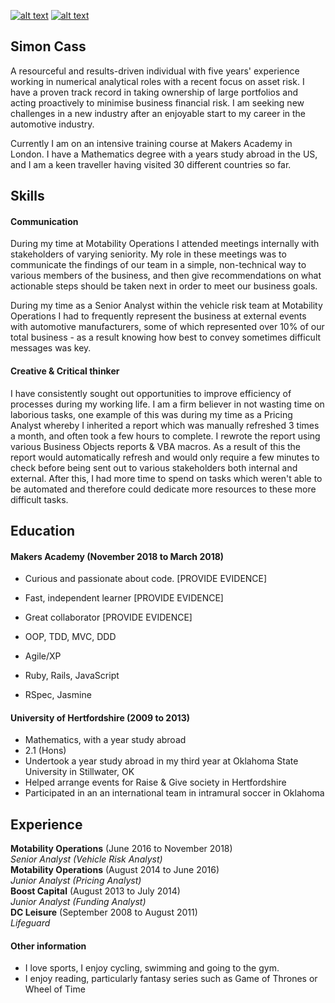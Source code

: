 <!-- Please don't remove this: Grab your social icons from https://github.com/carlsednaoui/gitsocial -->

<!-- display the social media buttons in your README -->

[![alt text][1.1]][1]
[![alt text][6.1]][6]


<!-- links to social media icons -->
<!-- no need to change these -->

<!-- icons with padding -->

[1.1]: http://i.imgur.com/tXSoThF.png (Follow my journey on twitter!)
[6.1]: http://i.imgur.com/0o48UoR.png (Please view my github)

<!-- icons without padding -->

[1.2]: http://i.imgur.com/wWzX9uB.png (twitter icon without padding)
[6.2]: http://i.imgur.com/9I6NRUm.png (github icon without padding)


<!-- links to your social media accounts -->
<!-- update these accordingly -->

[1]: http://www.twitter.com/codercass
[6]: http://www.github.com/scass91

<!-- Please don't remove this: Grab your social icons from https://github.com/carlsednaoui/gitsocial -->



## Simon Cass

A resourceful and results-driven individual with five years' experience working in numerical analytical roles with a recent focus on asset risk. I have a proven track record in taking ownership of large portfolios and acting proactively to minimise business financial risk. I am seeking new challenges in a new industry after an enjoyable start to my career in the automotive industry.

Currently I am on an intensive training course at Makers Academy in London. I have a Mathematics degree with a years study abroad in the US, and I am a keen traveller having visited 30 different countries so far.

## Skills

#### Communication

During my time at Motability Operations I attended meetings internally with stakeholders of varying seniority. My role in these meetings was to communicate the findings of our team in a simple, non-technical way to various members of the business, and then give recommendations on what actionable steps should be taken next in order to meet our business goals.

During my time as a Senior Analyst within the vehicle risk team at Motability Operations I had to frequently represent the business at external events with automotive manufacturers, some of which represented over 10% of our total business - as a result knowing how best to convey sometimes difficult messages was key.

#### Creative & Critical thinker

I have consistently sought out opportunities to improve efficiency of processes during my working life. I am a firm believer in not wasting time on laborious tasks, one example of this was during my time as a Pricing Analyst whereby I inherited a report which was manually refreshed 3 times a month, and often took a few hours to complete. I rewrote the report using various Business Objects reports & VBA macros. As a result of this the report would automatically refresh and would only require a few minutes to check before being sent out to various stakeholders both internal and external. After this, I had more time to spend on tasks which weren't able to be automated and therefore could dedicate more resources to these more difficult tasks.

## Education

#### Makers Academy (November 2018 to March 2018)

- Curious and passionate about code. [PROVIDE EVIDENCE]
- Fast, independent learner [PROVIDE EVIDENCE]
- Great collaborator [PROVIDE EVIDENCE]

- OOP, TDD, MVC, DDD
- Agile/XP
- Ruby, Rails, JavaScript
- RSpec, Jasmine

#### University of Hertfordshire (2009 to 2013)

- Mathematics, with a year study abroad
- 2.1 (Hons)
- Undertook a year study abroad in my third year at Oklahoma State University in Stillwater, OK
- Helped arrange events for Raise & Give society in Hertfordshire
- Participated in an an international team in intramural soccer in Oklahoma

## Experience

**Motability Operations** (June 2016 to November 2018)    
*Senior Analyst (Vehicle Risk Analyst)*  
**Motability Operations** (August 2014 to June 2016)   
*Junior Analyst (Pricing Analyst)*  
**Boost Capital** (August 2013 to July 2014)    
*Junior Analyst (Funding Analyst)*  
**DC Leisure** (September 2008 to August 2011)    
*Lifeguard*

#### Other information

- I love sports, I enjoy cycling, swimming and going to the gym.
- I enjoy reading, particularly fantasy series such as Game of Thrones or Wheel of Time
